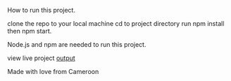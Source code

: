 How to run this project.

clone the repo to your local machine
cd to project directory
run npm install
then npm start.

Node.js and npm are needed to run this project.

view live project [output](https://bridelabstest.vercel.app/) 



Made with love from Cameroon
